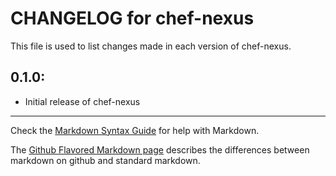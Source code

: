 # CHANGELOG for chef-nexus

This file is used to list changes made in each version of chef-nexus.

## 0.1.0:

* Initial release of chef-nexus

- - - 
Check the [Markdown Syntax Guide](http://daringfireball.net/projects/markdown/syntax) for help with Markdown.

The [Github Flavored Markdown page](http://github.github.com/github-flavored-markdown/) describes the differences between markdown on github and standard markdown.
